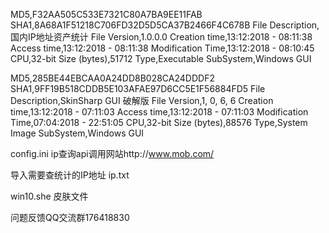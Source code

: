 MD5,F32AA505C533E7321C80A7BA9EE11FAB
SHA1,8A68A1F51218C706FD32D5D5CA37B2466F4C678B
File Description,国内IP地址资产统计
File Version,1.0.0.0
Creation time,13:12:2018 - 08:11:38
Access time,13:12:2018 - 08:11:38
Modification Time,13:12:2018 - 08:10:45
CPU,32-bit
Size (bytes),51712
Type,Executable
SubSystem,Windows GUI

MD5,285BE44EBCAA0A24DD8B028CA24DDDF2
SHA1,9FF19B518CDDB5E103AFAE97D6CC5E1F56884FD5
File Description,SkinSharp GUI 破解版
File Version,1, 0, 6, 6
Creation time,13:12:2018 - 07:11:03
Access time,13:12:2018 - 07:11:03
Modification Time,07:04:2018 - 22:51:05
CPU,32-bit
Size (bytes),88576
Type,System Image
SubSystem,Windows GUI

config.ini ip查询api调用网站http://www.mob.com/

导入需要查统计的IP地址 ip.txt

win10.she 皮肤文件

问题反馈QQ交流群176418830


